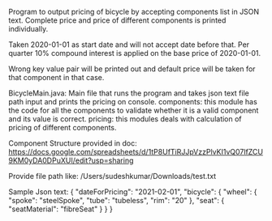 Program to output pricing of bicycle by accepting components list in JSON text.
Complete price and price of different components is printed individually.

Taken 2020-01-01 as start date and will not accept date before that.
Per quarter 10% compound interest is applied on the base price of 2020-01-01.

Wrong key value pair will be printed out and default price will be taken for that component in that case.

BicycleMain.java: Main file that runs the program and takes json text file path input and prints the pricing on console.
components: this module has the code for all the components to validate whether it is a valid component and its value is correct.
pricing: this modules deals with calculation of pricing of different components.

Component Structure provided in doc: https://docs.google.com/spreadsheets/d/1tP8UfTiRJJpVzzPlvKI1vQ07lfZCU9KM0yDA0DPuXUI/edit?usp=sharing

Provide file path like: /Users/sudeshkumar/Downloads/test.txt

Sample Json text:
{
  "dateForPricing": "2021-02-01",
  "bicycle": {
    "wheel": {
      "spoke": "steelSpoke",
      "tube": "tubeless",
      "rim": "20"
    },
    "seat": {
      "seatMaterial": "fibreSeat"
    }
  }
}
